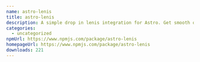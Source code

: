 ```yaml
---
name: astro-lenis
title: astro-lenis
description: A simple drop in lenis integration for Astro. Get smooth or die trying.
categories:
  - uncategorized
npmUrl: https://www.npmjs.com/package/astro-lenis
homepageUrl: https://www.npmjs.com/package/astro-lenis
downloads: 221
---
```

